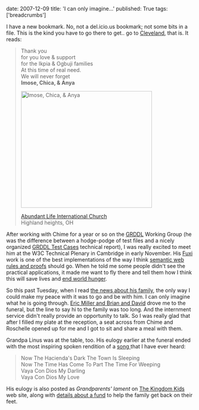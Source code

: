 date: 2007-12-09
title: 'I can only imagine...'
published: True
tags: ['breadcrumbs']

<p>I have a new bookmark. No, not a del.icio.us bookmark; not some bits in a file. This is the kind you have to go there to get.. go to <a href="http://dannyayers.com/2007/12/05/tragedy-in-cleveland">Cleveland</a>, that is. It reads:</p> <blockquote> <p>Thank you<br />for you love &amp; support<br />for the Ikpia &amp; Ogbuji families<br />At this time of real need.<br />We will never forget<br /><strong>Imose, Chica, &amp; Anya</strong></p><p><img src="http://thekingdomkids.org/images/all_kkids_cropped.jpg" alt="Imose, Chica, &amp; Anya" title="Imose, Chica, &amp; Anya" width="351" height="312" /> </p><p><a href="http://www.aliconline.org/">Abundant Life International Church</a><br />Highland heights, OH</p> </blockquote> <p>After working with Chime for a year or so on the <a href="http://www.w3.org/2003/g/data-view">GRDDL</a> Working Group (he was the difference between a hodge-podge of test files and a nicely organized <a href="http://www.w3.org/TR/grddl-tests/">GRDDL Test Cases</a> technical report), I was really excited to meet him at the W3C Technical Plenary in Cambridge in early November. His <a href="http://code.google.com/p/python-dlp/wiki/FuXi">Fuxi</a> work is one of the best implementations of the way I think <a href="/breadcrumbs/taxonomy/term/30">semantic web rules and proofs</a> should go. When he told me some people didn&#39;t see the practical applications, it made me want to fly there and tell them how I think this will save lives and <a href="http://www.data.org/">end world hunger</a>. </p><p>So this past Tuesday, when I read <a href="http://www.cleveland.com/news/plaindealer/index.ssf?/base/cuyahoga/119658854495020.xml&amp;coll=2&amp;thispage=1">the news about his family</a>, the only way I could make my peace with it was to go and be with him. I can only imagine what he is going through. <a href="http://zepheira.com/team/">Eric Miller and Brian and David</a> drove me to the funeral, but the line to say hi to the family was too long. And the internment service didn&#39;t really provide an opportunity to talk. So I was really glad that after I filled my plate at the reception, a seat across from Chime and Roschelle opened up for me and I got to sit and share a meal with them.</p><p>Grandpa Linus was at the table, too. His eulogy earlier at the funeral ended with the most inspiring spoken rendition of a <a href="http://www.chordie.com/chord.pere/www.roughstock.com/cowpie/cowpie-songs/a/autry_gene/vaya_con_dios.crd">song </a> that I have ever heard:</p> <blockquote> <p> Now The     Hacienda&#39;s Dark The Town Is     Sleeping<br /> Now The     Time Has Come To Part     The Time For     Weeping<br /> Vaya Con Dios My     Darling<br /> Vaya Con Dios My     Love</p> </blockquote>  <p>His eulogy is also posted as <cite>Grandparents&#39; lament</cite> on <a href="http://thekingdomkids.org/">The Kingdom Kids</a> web site, along with <a href="http://thekingdomkids.org/fund/">details about a fund</a> to help the family get back on their feet. </p>